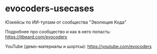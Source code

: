# evocoders-usecases
Юзкейсы по ИИ-тулзам от сообщества "Эволюция Кода"

Подробнее про сообщество и как в него попасть: https://itbeard.com/evocoders

YouTube (демо-материалы и шортсы): https://youtube.com/evocoders

